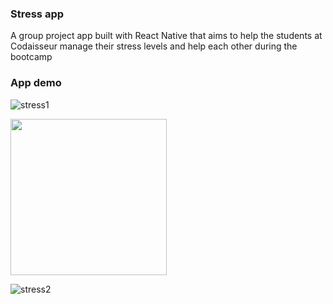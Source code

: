 ### Stress app 

A group project app built with React Native that aims to help the students at Codaisseur manage their stress levels and help each other during the bootcamp

### App demo 

![stress1](https://user-images.githubusercontent.com/64054997/103531611-01591200-4e8a-11eb-99be-e120b37505c2.gif)


<img src="https://user-images.githubusercontent.com/64054997/103531611-01591200-4e8a-11eb-99be-e120b37505c2.gif" height="250"/>



![stress2](https://user-images.githubusercontent.com/64054997/103531669-1d5cb380-4e8a-11eb-9845-85940fcd4477.gif)





